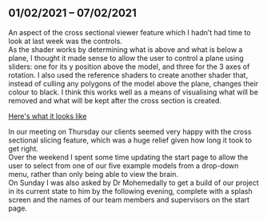 ## 01/02/2021 – 07/02/2021

An aspect of the cross sectional viewer feature which I hadn’t had time to look at last week was the controls. <br>
As the shader works by determining what is above and what is below a plane, I thought it made sense to allow the user to control a plane using sliders: one for its y position above the model, and three for the 3 axes of rotation. I also used the reference shaders to create another shader that, instead of culling any polygons of the model above the plane, changes their colour to black. I think this works well as a means of visualising what will be removed and what will be kept after the cross section is created.

[Here's what it looks like](https://drive.google.com/file/d/1v0BmrBsi1qSZWK5kpbs3UGAvCHc6DCz-/view?usp=sharing)

In our meeting on Thursday our clients seemed very happy with the cross sectional slicing feature, which was a huge relief given how long it took to get right.  
Over the weekend I spent some time updating the start page to allow the user to select from one of our five example models from a drop-down menu, rather than only being able to view the brain.  
On Sunday I was also asked by Dr Mohemedally to get a build of our project in its current state to him by the following evening, complete with a splash screen and the names of our team members and supervisors on the start page.
